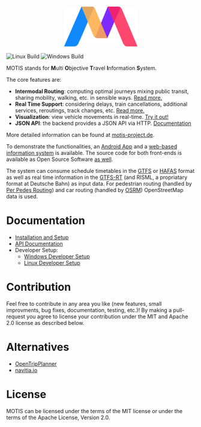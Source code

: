 <p align="center"><img src="logo.svg" width="196" height="107"></p>

![Linux Build](https://github.com/motis-project/motis/workflows/Linux%20Build/badge.svg)
![Windows Build](https://github.com/motis-project/motis/workflows/Windows%20Build/badge.svg)

MOTIS stands for **M**ulti **O**bjective **T**ravel **I**nformation **S**ystem.

The core features are:

  - **Intermodal Routing**: computing optimal journeys mixing public transit, sharing mobility, walking, etc. in sensible ways. [Read more.](https://motis-project.de/docs/features/routing.html)
  - **Real Time Support**: considering delays, train cancellations, additional services, reroutings, track changes, etc. [Read more.](https://motis-project.de/docs/features/realtime.html#real-time-support)
  - **Visualization**: view vehicle movements in real-time. [Try it out!](https://demo.motis-project.de/public/)
  - **JSON API**: the backend provides a JSON API via HTTP. [Documentation](https://motis-project.de/docs/api/)
  
More detailed information can be found at [motis-project.de](https://motis-project.de).

To demonstrate the functionalities, an [Android App](https://play.google.com/store/apps/details?id=de.motis_project.demo) and a [web-based information system](https://demo.motis-project.de/) is available. The source code for both front-ends is available as Open Source Software [as well](https://github.com/motis-project/motis/tree/master/scripts).

The system can consume schedule timetables in the [GTFS](https://developers.google.com/transit/gtfs/) or [HAFAS](https://www.fahrplanfelder.ch/fileadmin/fap_daten_test/hrdf.pdf) format as well as real time information in the [GTFS-RT](https://developers.google.com/transit/gtfs-realtime/reference) (and RISML, a propriatary format at Deutsche Bahn) as input data. For pedestrian routing (handled by [Per Pedes Routing](https://github.com/motis-project/ppr)) and car routing (handled by [OSRM](https://github.com/Project-OSRM/osrm-backend)) OpenStreetMap data is used.

# Documentation

  - [Installation and Setup](https://motis-project.de/docs/install)
  - [API Documentation](https://motis-project.de/docs/api/)
  - Developer Setup:
    - [Windows Developer Setup](https://github.com/motis-project/motis/wiki/Windows-Developer-Setup)
    - [Linux Developer Setup](https://github.com/motis-project/motis/wiki/Linux-Developer-Setup)

# Contribution

Feel free to contribute in any area you like (new features, small improvments, bug fixes, documentation, testing, etc.)!
By making a pull-request you agree to license your contribution under the MIT and Apache 2.0 license as described below.

# Alternatives

  - [OpenTripPlanner](https://www.opentripplanner.org/)
  - [navitia.io](https://github.com/CanalTP/navitia)

# License

MOTIS can be licensed under the terms of the MIT license or under the terms of the Apache License, Version 2.0.
